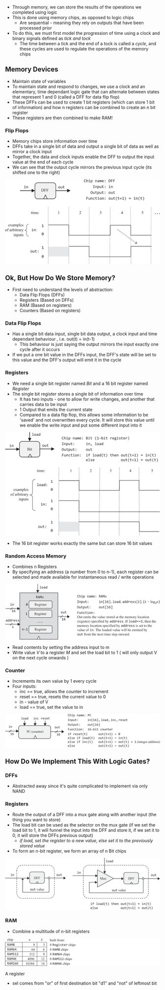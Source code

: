 - Through memory, we can store the results of the operations we completed using logic
- This is done using memory chips, as opposed to logic chips
	- Are sequential - meaning they rely on outputs that have been processed prior
- To do this, we must first model the progression of time using a clock and binary signals defined as *tick and tock*
	- The time between a tick and the end of a tock is called a *cycle*, and these cycles are used to regulate the operations of the memory chips


## Memory Devices 
- Maintain state of variables
- To maintain state and respond to changes, we use a clock and an elementary, time dependant logic gate that can alternate between states that represent 1 and 0 (called a DFF for data flip flop)
- These DFFs can be used to create 1 bit registers (which can store 1 bit of information) and how n registers can be combined to create an n bit register
- These registers are then combined to make RAM!

### Flip Flops
- Memory chips store information over time
- DFFs take in a single bit of data and output a single bit of data as well as mirror a clock input
- Together, the data and clock inputs enable the DFF to output the input value at the end of each cycle
- We can see that the output cycle mirrors the previous input cycle (its shifted one to the right)

![figure_3.3](../../assets/figure_3.3.png)

## Ok, But How Do We Store Memory?
- First need to understand the levels of abstraction:
	- Data Flip Flops (DFFs)
	- Registers (Based on DFFs)
	- RAM (Based on registers)
	- Counters (Based on registers)

### Data Flip Flops
- Has a single bit data input, single bit data output, a clock input and time dependant behaviour , i.e. out(t) = in(t-1)
	- This behaviour is just saying the output mirrors the input exactly one cycle after it occurs
- If we put a one bit value in the DFFs input, the DFF's state will be set to this value and the DFF's output will emit it in the cycle

### Registers
- We need a single bit register named *Bit* and a 16 bit register named *Register*
- The single bit register stores a single bit of information over time
	- It has two inputs - one to allow for write changes, and another that carries data to be input
	- 1 Output that emits the current state
	- Compared to a data flip flop, this allows some information to be 'saved' and not overwritten every cycle. It will store this value until we enable the write input and put some different input into it

![figure_3.5](../../assets/figure_3.5.png)

- The 16 bit register works exactly the same but can store 16 bit values

### Random Access Memory
- Combines n Registers
- By specifying an address (a number from 0 to n-1), each register can be selected and made available for instantaneous read / write operations

![figure_3.7](../../assets/figure_3.7.png)

- Read contents by setting the address input to m
- Write value *V* to a register *M* and set the load bit to 1 ( will only output V on the next cycle onwards )
### Counter
- Increments its own value by 1 every cycle
- Four inputs:
	- inc == true, allows the counter to increment
	- reset == true, resets the current value to 0
	- in - value of V
	- load == true, set the value to in

![figure_3.8](../../assets/figure_3.8.png)

## How Do We Implement This With Logic Gates?

### DFFs
- Abstracted away since it's quite complicated to implement via only NAND

### Registers
- Route the output of a DFF into a mux gate along with another input (the thing you want to store)
- The load bit can be used as the selector on the mux gate (if we set the load bit to 1, it will funnel the input into the DFF and store it, if we set it to 0, it will store the DFFs previous output)
	- *if load, set the register to a new value, else set it to the previously stored value*
- To form an n-bit register, we form an array of n Bit chips

![figure_3.9](../../assets/figure_3.9.png)

### RAM
- Combine a multitude of n-bit registers

![figure_wo_caption_3.1](../../assets/Images/figure_wo_caption_3.1.png)


A register
- sel comes from "or" of first destination bit "d1" and "not" of leftmost bit